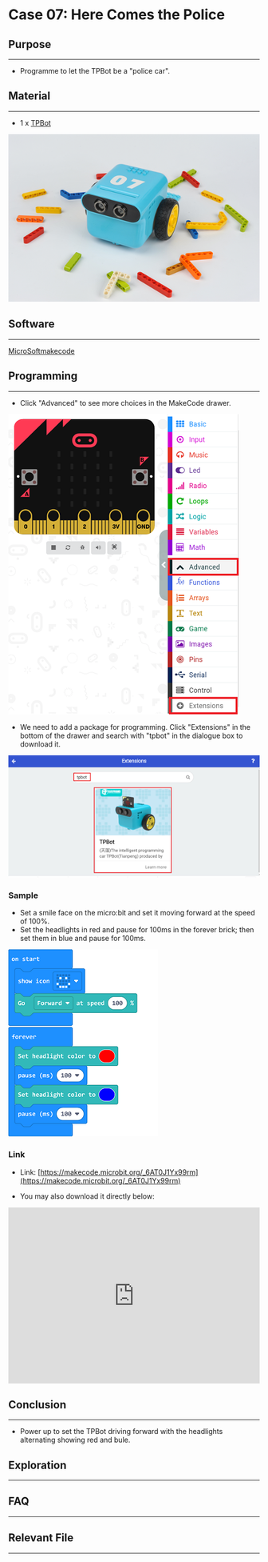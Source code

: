 # Case 07: Here Comes the Police

## Purpose
---
- Programme to let the TPBot be a "police car".

## Material
---

- 1 x [TPBot](https://item.taobao.com/item.htm?spm=a1z10.5-c-s.w4002-18602834185.41.68d15ccfBFHNPy&id=618758535761)


![](./images/TPBot_tianpeng_case_01_01.png)

## Software
---
[MicroSoftmakecode](https://makecode.microbit.org/#)


## Programming 
---


- Click "Advanced" to see more choices in the MakeCode drawer. 

![](./images/TPBot_tianpeng_case_01_02.png)

- We need to add a package for programming. Click "Extensions" in the bottom of the drawer and search with "tpbot" in the dialogue box to download it.  

![](./images/TPBot_tianpeng_case_01_03.png)

### Sample
- Set a smile face on the micro:bit and set it moving forward at the speed of 100%.
- Set the headlights in red and pause for 100ms in the forever brick; then set them in blue and pause for 100ms. 

![](./images/TPBot_tianpeng_case_07_04.png)

### Link
- Link: [https://makecode.microbit.org/_6AT0J1Yx99rm](https://makecode.microbit.org/_6AT0J1Yx99rm)

- You may also download it directly below: 

<div style="position:relative;height:0;padding-bottom:70%;overflow:hidden;"><iframe style="position:absolute;top:0;left:0;width:100%;height:100%;" src="https://makecode.microbit.org/#pub:_6AT0J1Yx99rm" frameborder="0" sandbox="allow-popups allow-forms allow-scripts allow-same-origin"></iframe></div>  


## Conclusion
---

- Power up to set the TPBot driving forward with the headlights alternating showing red and bule. 

## Exploration
---


## FAQ
---


## Relevant File
---

